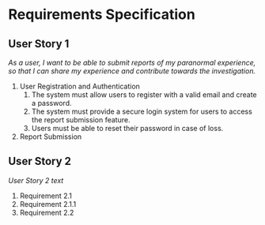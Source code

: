 # Requirements Specification

## User Story 1

_As a user, I want to be able to submit reports of my paranormal experience, so that I can share my experience and contribute towards the investigation._

1. User Registration and Authentication
   1. The system must allow users to register with a valid email and create a password.
   2. The system must provide a secure login system for users to access the report submission feature.
   3. Users must be able to reset their password in case of loss.
2. Report Submission

## User Story 2

_User Story 2 text_

1. Requirement 2.1
1. Requirement 2.1.1
1. Requirement 2.2
